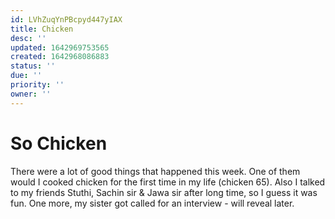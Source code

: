 ```yaml
---
id: LVhZuqYnPBcpyd447yIAX
title: Chicken
desc: ''
updated: 1642969753565
created: 1642968086883
status: ''
due: ''
priority: ''
owner: ''
---
```


# So Chicken

There were a lot of good things that happened this week. One of them would I cooked chicken for the first time in my life (chicken 65). Also I talked to my friends Stuthi, Sachin sir & Jawa sir after long time, so I guess it was fun. One more, my sister got called for an interview - will reveal later.
